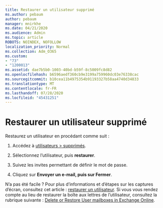 ```yaml
---
title: Restaurer un utilisateur supprimé
ms.author: pebaum
author: pebaum
manager: mnirkhe
ms.date: 04/21/2020
ms.audience: Admin
ms.topic: article
ROBOTS: NOINDEX, NOFOLLOW
localization_priority: Normal
ms.collection: Adm_O365
ms.custom:
- "73"
- "1200013"
ms.assetid: dae7b5b0-1003-40bd-b59f-8c5009fc8d82
ms.openlocfilehash: b6596aedf360cb9e3199a759960dc03e76338cac
ms.sourcegitcommit: b10cea11b4975354b91193327b58aa4740d34833
ms.translationtype: MT
ms.contentlocale: fr-FR
ms.lasthandoff: 07/28/2020
ms.locfileid: "45431251"
---
```

# <a name="restore-a-deleted-user"></a>Restaurer un utilisateur supprimé

Restaurez un utilisateur en procédant comme suit :
  
1. Accédez à [utilisateurs \> supprimés](https://admin.microsoft.com/adminportal/home#/deletedusers).

2. Sélectionnez l’utilisateur, puis **restaurer**.

3. Suivez les invites permettant de définir le mot de passe.

4. Cliquez sur **Envoyer un e-mail, puis sur Fermer**.

N’a pas été facile ? Pour plus d’informations et d’étapes sur les captures d’écran, consultez cet article : [restaurer un utilisateur](https://docs.microsoft.com/microsoft-365/admin/add-users/restore-user). Si vous vous rendez compte au lieu de restaurer la boîte aux lettres de l’utilisateur, consultez la rubrique suivante : [Delete or Restore User mailboxes in Exchange Online](https://docs.microsoft.com/exchange/recipients-in-exchange-online/delete-or-restore-mailboxes).